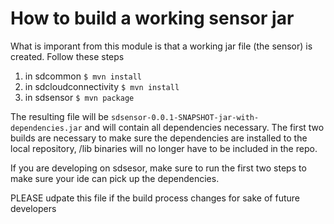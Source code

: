 # How to build a working sensor jar
What is imporant from this module is that a working jar file (the sensor) is created. Follow these steps
1. in sdcommon `$ mvn install`
2. in sdcloudconnectivity `$ mvn install`
3. in sdsensor `$ mvn package`

The resulting file will be `sdsensor-0.0.1-SNAPSHOT-jar-with-dependencies.jar` and will contain all dependencies necessary. The first two builds are necessary to make sure the dependencies are installed to the local repository, /lib binaries will no longer have to be included in the repo.

If you are developing on sdsesor, make sure to run the first two steps to make sure your ide can pick up the dependencies.

PLEASE udpate this file if the build process changes for sake of future developers